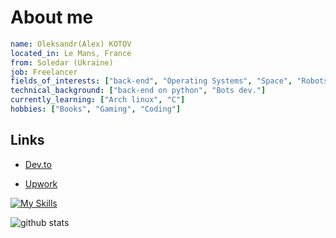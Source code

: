 # About me
```yaml
name: Oleksandr(Alex) KOTOV
located_in: Le Mans, France
from: Soledar (Ukraine)
job: Freelancer
fields_of_interests: ["back-end", "Operating Systems", "Space", "Robots"]
technical_background: ["back-end on python", "Bots dev."]
currently_learning: ["Arch linux", "C"]
hobbies: ["Books", "Gaming", "Coding"]
```

## Links
- [Dev.to](https://dev.to/mur4ik18)

- [Upwork](https://www.upwork.com/freelancers/~01e146de6838704f8c)

<!-- <img align="right" alt="GIF" src="https://github.com/mur4ik18/mur4ik18/blob/main/e426702edf874b181aced1e2fa5c6cde.gif?raw=true" width="300" height="192" /> -->

[![My Skills](https://skillicons.dev/icons?i=c,python,django)](https://skillicons.dev)

<!-- 📊 &nbsp;**This week I spent my time on** -->
![github stats](https://github-readme-stats.vercel.app/api?username=mur4ik18&show_icons=true&theme=dracula&hide_border=true&count_private=true)
